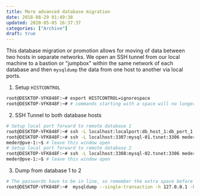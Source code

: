```yaml
---
title: More advanced database migration
date: 2018-08-29 01:49:38
updated: 2020-05-05 16:37:37
categories: ["Archive"]
draft: true
---
```


This database migration or promotion allows for moving of data between two hosts in separate networks. We open an SSH tunnel from our local machine to a bastion or "jumpbox" within the same network of each database and then `mysqldump` the data from one host to another via local ports.


1. Setup `HISTCONTROL`

```bash
root@DESKTOP-VFK848F:~# export HISTCONTROL=ignorespace
root@DESKTOP-VFK848F:~# # commands starting with a space will no longer show up in history
```

2. SSH Tunnel to both database hosts

```bash
# Setup local port forward to remote database 1
root@DESKTOP-VFK848F:~# ssh -L localhost:localport:db_host_1:db_port_1 user@jumpbox
root@DESKTOP-VFK848F:~# ssh -L localhost:3307:mysql-01.tsnet:3306 meder@pve-1.tsnet
meder@pve-1:~$ # leave this window open
# Setup local port forward to remote database 2
root@DESKTOP-VFK848F:~# ssh -L localhost:3308:mysql-02.tsnet:3306 meder@pve-1.tsnet
meder@pve-1:~$ # leave this window open
```

3. Dump from database 1 to 2

```bash
# The passwords have to be in line, so remember the extra space before the command to exclude it from history
root@DESKTOP-VFK848F:~#  mysqldump --single-transaction -h 127.0.0.1 -P 3307 -u root -p'db1password' | mysql -h 127.0.0.1 -P 3308 -u root -p'db2password'         
```